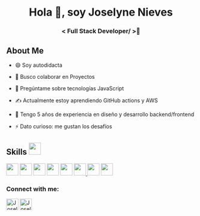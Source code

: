 <h1 align="center">Hola 👋, soy Joselyne Nieves</h1>
<h3 align="center"> < Full Stack Developer/ >🌟</h3>

<h2>About Me</h2>



- 😄 Soy autodidacta
  
- 🌱 Busco colaborar en Proyectos
  
- 💬 Pregúntame sobre tecnologías JavaScript
  
- ✍️ Actualmente estoy aprendiendo GitHub actions y AWS
 
- 🥰 Tengo 5 años de experiencia en diseño y desarrollo backend/frontend
  
- ⚡ Dato curioso: me gustan los desafíos

 
<h2> Skills <img src = "https://media2.giphy.com/media/QssGEmpkyEOhBCb7e1/giphy.gif?cid=ecf05e47a0n3gi1bfqntqmob8g9aid1oyj2wr3ds3mg700bl&rid=giphy.gif" width = 32px> </h2>
<p><a > <img width ='32px' src ='https://raw.githubusercontent.com/rahulbanerjee26/githubAboutMeGenerator/main/icons/javascript.svg'> </a>
<a > <img width ='32px' src ='https://victorroblesweb.es/wp-content/uploads/2018/01/nodejs-victorroblesweb.png'> </a>
<a > <img width ='32px' src ='https://raw.githubusercontent.com/rahulbanerjee26/githubAboutMeGenerator/main/icons/reactjs.svg'> </a>
<a > <img width ='32px' src ='https://upload.wikimedia.org/wikipedia/commons/thumb/c/cf/Angular_full_color_logo.svg/1200px-Angular_full_color_logo.svg.png'> </a>
<a > <img width ='32px' src ='https://www.wonderpush.com/wp-content/uploads/2019/09/ionic.png'> </a>
<a href= https://github.com/Aditya664?tab=repositories&q=&type=&language=python&sort= > <img width ='32px' src ='https://raw.githubusercontent.com/rahulbanerjee26/githubAboutMeGenerator/main/icons/python.svg'> </a>
<a > <img width ='32px' src ='https://upload.wikimedia.org/wikipedia/commons/thumb/9/9a/Laravel.svg/1200px-Laravel.svg.png'> </a>
<a > <img width ='32px' src ='https://i.blogs.es/577c8b/650_1000_mongo_bumper.sh-600x600/1366_2000.png'></a></p>

  
<h3 align="left">Connect with me:</h3>
<p align="left">
  <a href="https://www.linkedin.com/in/joselyne-n-71ab58163/" target="blank"><img align="center"
      src="https://raw.githubusercontent.com/rahuldkjain/github-profile-readme-generator/master/src/images/icons/Social/linked-in-alt.svg"
      alt="Joselyne Nieves" height="30" width="32" /></a>
  <a target="_blank" href="mailto:joselyne.nievesr@gmail.com"><img align="center" src="https://upload.wikimedia.org/wikipedia/commons/thumb/7/7e/Gmail_icon_%282020%29.svg/1200px-Gmail_icon_%282020%29.svg.png" alt="Joselyne Nieves" height="30" width="32"></img></a>
</p> 
<!--
**Jnieves23/Jnieves23** is a ✨ _special_ ✨ repository because its `README.md` (this file) appears on your GitHub profile.

Here are some ideas to get you started:

- 🔭 I’m currently working on ...
- 🌱 I’m currently learning ...
- 👯 I’m looking to collaborate on ...
- 🤔 I’m looking for help with ...
- 💬 Ask me about ...
- 📫 How to reach me: ...
- 😄 Pronouns: ...
- ⚡ Fun fact: ...
-->
